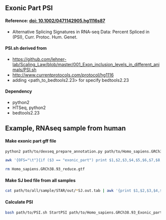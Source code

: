 ## Exonic Part PSI
#### Reference: [doi: 10.1002/0471142905.hg1116s87](./doc/ExonicPart_PSI.pdf)
- Alternative Splicing Signatures in RNA-seq Data: Percent Spliced in (PSI), Curr. Protoc. Hum. Genet.

#### PSI.sh derived from 
- https://github.com/lehner-lab/Scaling_Law/blob/master/001_Exon_inclusion_levels_in_different_animals/PSI.sh
- http://www.currentprotocols.com/protocol/hg1116
- adding <path_to_bedtools2.23> for specify bedtools2.23

#### Dependency
- python2
- HTSeq, python2
- bedtools2.23

## Example, RNAseq sample from human
#### Make exonic part gff file
```bash
python2 path/to/dexseq_prepare_annotation.py path/to/Homo_sapiens.GRCh38.93.gtf Homo_sapiens.GRCh38.93_reduce.gtf

awk '{OFS="\t"}{if ($3 == "exonic_part") print $1,$2,$3,$4,$5,$6,$7,$8,$14":"$12}' Homo_sapiens.GRCh38.93_reduce.gtf | sed 's=[";]==g' > Homo_sapiens.GRCh38.93_Exonic_part.gff

rm Homo_sapiens.GRCh38.93_reduce.gtf
```

#### Make SJ bed file from all samples
```bash
cat path/to/all/sample/STAR/out/*SJ.out.tab | awk '{print $1,$2,$3,$4,$5,$6,$7}' | sort -u | awk 'BEGIN{OFS="\t"}{print $1, $2-20-1, $3+20, "JUNCBJ"NR, $7, ($4 == 1)? "+":"-",$2-20-1, $3+20, "255,0,0", 2, "20,20", "0,300" }'  > junctions.bed
```

#### Calculate PSI
```bash
bash path/to/PSI.sh StartPSI path/to/Homo_sapiens.GRCh38.93_Exonic_part.gff <reads_length> example_1.bam junctions.bed example_1 path/to/bedtools2.23
```

